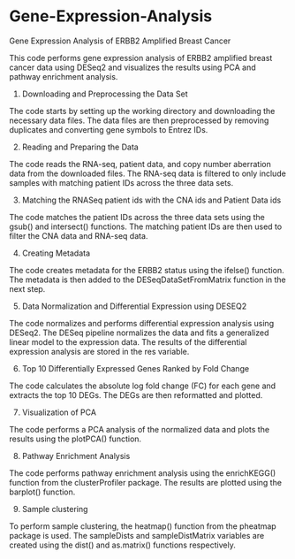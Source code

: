 # Gene-Expression-Analysis
Gene Expression Analysis of ERBB2 Amplified Breast Cancer

This code performs gene expression analysis of ERBB2 amplified breast cancer data using DESeq2 and visualizes the results using PCA and pathway enrichment analysis.

1. Downloading and Preprocessing the Data Set

The code starts by setting up the working directory and downloading the necessary data files. The data files are then preprocessed by removing duplicates and converting gene symbols to Entrez IDs.

2. Reading and Preparing the Data

The code reads the RNA-seq, patient data, and copy number aberration data from the downloaded files. The RNA-seq data is filtered to only include samples with matching patient IDs across the three data sets.

3. Matching the RNASeq patient ids with the CNA ids and Patient Data ids

The code matches the patient IDs across the three data sets using the gsub() and intersect() functions. The matching patient IDs are then used to filter the CNA data and RNA-seq data.

4. Creating Metadata

The code creates metadata for the ERBB2 status using the ifelse() function. The metadata is then added to the DESeqDataSetFromMatrix function in the next step.

5. Data Normalization and Differential Expression using DESEQ2

The code normalizes and performs differential expression analysis using DESeq2. The DESeq pipeline normalizes the data and fits a generalized linear model to the expression data. The results of the differential expression analysis are stored in the res variable.

6. Top 10 Differentially Expressed Genes Ranked by Fold Change

The code calculates the absolute log fold change (FC) for each gene and extracts the top 10 DEGs. The DEGs are then reformatted and plotted.

7. Visualization of PCA

The code performs a PCA analysis of the normalized data and plots the results using the plotPCA() function.

8. Pathway Enrichment Analysis

The code performs pathway enrichment analysis using the enrichKEGG() function from the clusterProfiler package. The results are plotted using the barplot() function.

9. Sample clustering

To perform sample clustering, the heatmap() function from the pheatmap package is used. The sampleDists and sampleDistMatrix variables are created using the dist() and as.matrix() functions respectively.
